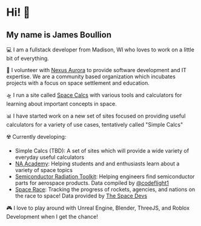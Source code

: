 <h1>Hi! 👋</h1>
<h2>My name is James Boullion</h2>

💻 I am a fullstack developer from Madison, WI who loves to work on a little bit of everything.

🚀 I volunteer with [Nexus Aurora](https://nexusaurora.org/) to provide software development and IT expertise. We are a community based organization which incubates projects with a focus on space settlement and education.  

🛸 I run a site called [Space Calcs](https://spacecalcs.com/) with various tools and calculators for learning about important concepts in space.

📊 I have started work on a new set of sites focused on providing useful calculators for a variety of use cases, tentatively called "Simple Calcs"


☢️ Currently developing: 
- Simple Calcs (TBD): A set of sites which will provide a wide variety of everyday useful calculators
- [NA Academy](https://naacademy.netlify.app/): Helping students and and enthusiasts learn about a variety of space topics
- [Semiconductor Radiation Toolkit](https://rad-toolkit.nexusaurora.org/): Helping engineers find semiconductor parts for aerospace products. Data compiled by [@codeflight1](https://github.com/codeflight1) 
- [Space Race](https://space-race.nexusaurora.org/): Tracking the progress of rockets, agencies, and nations on the race to space! Data provided by [The Space Devs](https://thespacedevs.com/)


🎮 I love to play around with Unreal Engine, Blender, ThreeJS, and Roblox Development when I get the chance!
